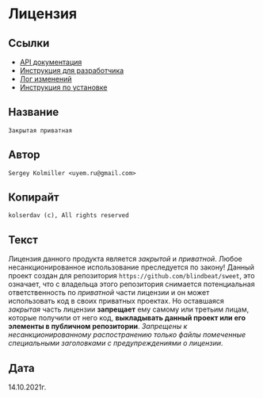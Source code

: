 # Лицензия

## Ссылки

- [API документация](./docs/API.md)
- [Инструкция для разработчика](./docs/CONTRIBUTING.md)
- [Лог изменений](./docs/CHANGELOG.md)
- [Инструкция по установке](./README.md)

## Название

`Закрытая приватная`

## Автор

`Sergey Kolmiller <uyem.ru@gmail.com>`

## Копирайт

`kolserdav (c), All rights reserved`

## Текст

Лицензия данного продукта является _закрытой_ и _приватной_. Любое несанкционированное использование преследуется по закону! Данный проект создан для репозитория `https://github.com/blindbeat/sweet`, это означает, что с владельца этого репозитория снимается потенциальная ответственность по _приватной_ части лицензии и он может использовать код в своих приватных проектах. Но оставшаяся _закрытая_ часть лицензии **запрещает** ему самому или третьим лицам, которые получили от него код, **выкладывать данный проект или его элементы в публичном репозитории**. _Запрещены к несанкционированному распостранению только файлы помеченные специальными заголовками с предупреждениями о лицензии_.

## Дата

14.10.2021г.
